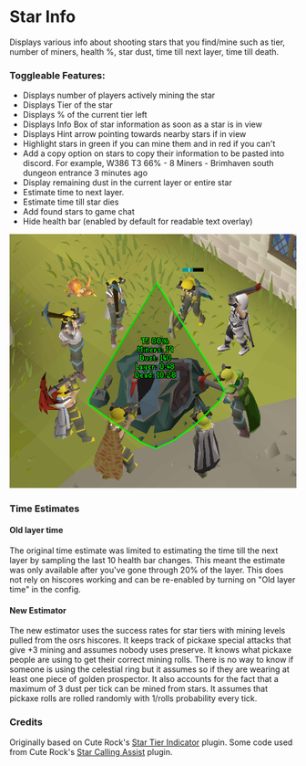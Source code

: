 # Star Info
Displays various info about shooting stars that you find/mine such as tier, number of miners, health %, star dust, time till next layer, time till death.

### Toggleable Features:
- Displays number of players actively mining the star
- Displays Tier of the star
- Displays % of the current tier left
- Displays Info Box of star information as soon as a star is in view
- Displays Hint arrow pointing towards nearby stars if in view
- Highlight stars in green if you can mine them and in red if you can't
- Add a copy option on stars to copy their information to be pasted into discord. For example, W386 T3 66% - 8 Miners - Brimhaven south dungeon entrance 3 minutes ago
- Display remaining dust in the current layer or entire star
- Estimate time to next layer.
- Estimate time till star dies
- Add found stars to game chat
- Hide health bar (enabled by default for readable text overlay)

![img.png](img.png)

### Time Estimates
#### Old layer time
The original time estimate was limited to estimating the time till the next layer by sampling the last 10 health bar changes.
This meant the estimate was only available after you've gone through 20% of the layer. 
This does not rely on hiscores working and can be re-enabled by turning on "Old layer time" in the config.

#### New Estimator
The new estimator uses the success rates for star tiers with mining levels pulled from the osrs hiscores. 
It keeps track of pickaxe special attacks that give +3 mining and assumes nobody uses preserve.
It knows what pickaxe people are using to get their correct mining rolls.
There is no way to know if someone is using the celestial ring but it assumes so if they are wearing at least one piece of golden prospector.
It also accounts for the fact that a maximum of 3 dust per tick can be mined from stars.
It assumes that pickaxe rolls are rolled randomly with 1/rolls probability every tick.

### Credits
Originally based on Cute Rock's [Star Tier Indicator](https://github.com/zodaz/StarTierIndicator/tree/c270a68ba8a1a4307670bdc95c8cce903a1e1744) plugin.
Some code used from Cute Rock's [Star Calling Assist](https://runelite.net/plugin-hub/show/star-calling-assist) plugin.
